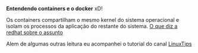 **Entendendo containers e o docker**  xD!

Os containers compartilham o mesmo kernel do sistema operacional e isolam
os processos da aplicação do restante do sistema.
[O que diz a redhat sobre o assunto](https://www.redhat.com/pt-br/topics/containers/whats-a-linux-container)

Alem de algumas outras leitura eu acompanhei o tutorial do canal [LinuxTips](https://www.youtube.com/watch?v=0cDj7citEjE&list=PLf-O3X2-mxDk1MnJsejJwqcrDC5kDtXEb)